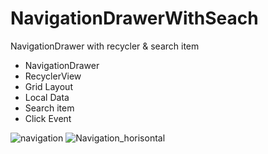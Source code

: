 # NavigationDrawerWithSeach
NavigationDrawer with recycler &amp; search item

- NavigationDrawer
- RecyclerView
- Grid Layout
- Local Data
- Search item
- Click Event

![navigation](https://user-images.githubusercontent.com/53957770/75090304-1b507580-5594-11ea-8eee-ab614b111519.gif)
![Navigation_horisontal](https://user-images.githubusercontent.com/53957770/75090322-463ac980-5594-11ea-8143-95edb730f129.gif)
